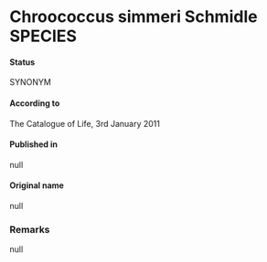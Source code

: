 # Chroococcus simmeri Schmidle SPECIES

#### Status
SYNONYM

#### According to
The Catalogue of Life, 3rd January 2011

#### Published in
null

#### Original name
null

### Remarks
null